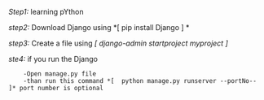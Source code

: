 *Step1:* learning pYthon

*step2:* Download Django using   *[  pip install Django  ] *

*step3:* Create a file using     *[  django-admin startproject myproject ]*

*ste4:* if you run the Django 

        -Open manage.py file
        -than run this command *[  python manage.py runserver --portNo--  ]* port number is optional
